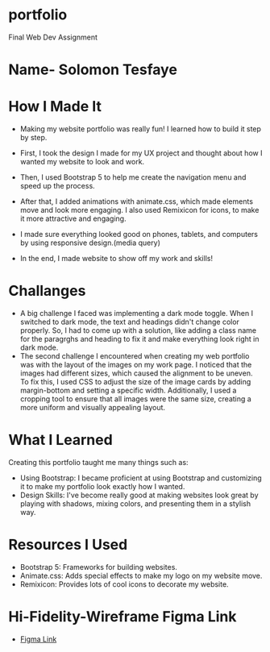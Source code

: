 # portfolio
Final Web Dev Assignment 
# Name- Solomon Tesfaye
# How I Made It
- Making my website portfolio was really fun! I learned how to build it step by step.

- First, I took the design I made for my UX project and thought about how I wanted my website to look and work.
- Then, I used Bootstrap 5 to help me create the navigation menu and speed up the process.
- After that, I added animations with animate.css, which made elements move and look more engaging. I also used Remixicon for icons, to make it more attractive and engaging.
- I made sure everything looked good on phones, tablets, and computers by using responsive design.(media query)
- In the end, I made website to show off my work and skills!

# Challanges 
- A big challenge I faced was implementing a dark mode toggle. When I switched to dark mode, the text and headings didn't change color properly. So, I had to come up with a solution, like adding a class name for the paragrghs and heading to fix it and make everything look right in dark mode.
- The second challenge I encountered when creating my web portfolio was with the layout of the images on my work page. I noticed that the images had different sizes, which caused the alignment to be uneven. To fix this, I used CSS to adjust the size of the image cards by adding margin-bottom and setting a specific width. Additionally, I used a cropping tool to ensure that all images were the same size, creating a more uniform and visually appealing layout.

# What I Learned
 Creating this portfolio taught me many things such as:
- Using Bootstrap: I became proficient at using Bootstrap and customizing it to make my portfolio look exactly how I wanted.
- Design Skills: I've become really good at making websites look great by playing with shadows, mixing colors, and presenting them in a stylish way.
# Resources I Used
- Bootstrap 5: Frameworks for building websites.
- Animate.css: Adds special effects to make my logo on my website move.
- Remixicon: Provides lots of cool icons to decorate my website.
# Hi-Fidelity-Wireframe Figma Link
- [Figma Link](https://www.figma.com/file/ouoiHDLNwwifdfHjnusvud/Tesfaye_Solomon_prototype.fig?type=design&node-id=0%3A1&mode=design&t=SaxN11vwnsJSLDOJ-1)